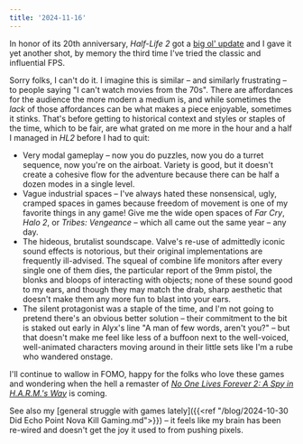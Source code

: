 ```yaml
---
title: '2024-11-16'
---
```

In honor of its 20th anniversary, *Half-Life 2* got a [big ol' update](https://store.steampowered.com/news/app/220?emclan=103582791433473994&emgid=6633333780228604001) and I gave it yet another shot, by memory the third time I've tried the classic and influential FPS.

Sorry folks, I can't do it. I imagine this is similar – and similarly frustrating – to people saying "I can't watch movies from the 70s". There are affordances for the audience the more modern a medium is, and while sometimes the *lack* of those affordances can be what makes a piece enjoyable, sometimes it stinks. That's before getting to historical context and styles or staples of the time, which to be fair, are what grated on me more in the hour and a half I managed in *HL2* before I had to quit:

- Very modal gameplay – now you do puzzles, now you do a turret sequence, now you're on the airboat. Variety is good, but it doesn't create a cohesive flow for the adventure because there can be half a dozen modes in a single level.
- Vague industrial spaces – I've always hated these nonsensical, ugly, cramped spaces in games because freedom of movement is one of my favorite things in any game! Give me the wide open spaces of *Far Cry*, *Halo 2*, or *Tribes: Vengeance* – which all came out the same year – any day.
- The hideous, brutalist soundscape. Valve's re-use of admittedly iconic sound effects is notorious, but their original implementations are frequently ill-advised. The squeal of combine life monitors after every single one of them dies, the particular report of the 9mm pistol, the blonks and bloops of interacting with objects; none of these sound good to my ears, and though they may match the drab, sharp aesthetic that doesn't make them any more fun to blast into your ears.
- The silent protagonist was a staple of the time, and I'm not going to pretend there's an obvious better solution – their commitment to the bit is staked out early in Alyx's line "A man of few words, aren't you?" – but that doesn't make me feel like less of a buffoon next to the well-voiced, well-animated characters moving around in their little sets like I'm a rube who wandered onstage.

I'll continue to wallow in FOMO, happy for the folks who love these games and wondering when the hell a remaster of *[No One Lives Forever 2: A Spy in H.A.R.M.'s Way](https://en.wikipedia.org/wiki/No_One_Lives_Forever_2:_A_Spy_in_H.A.R.M.%27s_Way)* is coming.

See also my [general struggle with games lately]({{<ref "/blog/2024-10-30 Did Echo Point Nova Kill Gaming.md">}}) – it feels like my brain has been re-wired and doesn't get the joy it used to from pushing pixels.
